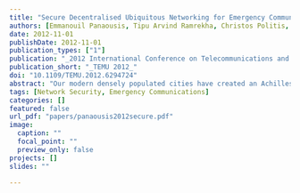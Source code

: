 ```yaml
---
title: "Secure Decentralised Ubiquitous Networking for Emergency Communications"
authors: [Emmanouil Panaousis, Tipu Arvind Ramrekha, Christos Politis, Grant Millar]
date: 2012-11-01
publishDate: 2012-11-01
publication_types: ["1"]
publication: "_2012 International Conference on Telecommunications and Multimedia_"
publication_short: "_TEMU 2012_"
doi: "10.1109/TEMU.2012.6294724"
abstract: "Our modern densely populated cities have created an Achilles heel for public safety services where natural or man-made disasters often result in high casualties. The 2005 London bombings have exposed the inadequacy of current First Responder (FR) communication systems for modern response operations. Additionally, FR organisations presently pay a tariff each time Public Protection and Disaster Relief (PPDR) communication technologies are used, rendering current PPDR communication expensive as compared to emerging license-exempt IP-based technologies. Decentralised ubiquitous networking proposes an alternative way of providing innovative secure wireless systems for IP-based, infrastructure independent PPDR communications. The ad-hoc setup capabilities of ubiquitous systems will reduce the cost for emergency response whilst allowing more flexible ways of communicating. Key characteristics of such systems are their ease of deployment and the interoperability across FR teams for national as well as cross border operations. In this paper we discuss how decentralised ubiquitous networking can assist emergency communications."
tags: [Network Security, Emergency Communications]
categories: []
featured: false
url_pdf: "papers/panaousis2012secure.pdf"
image:
  caption: ""
  focal_point: ""
  preview_only: false
projects: []
slides: ""

---
```

